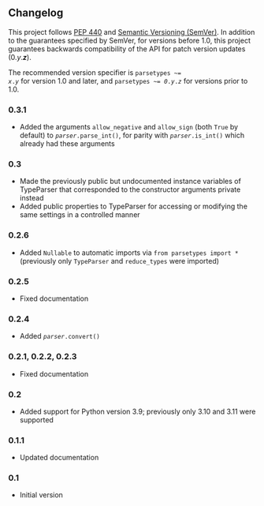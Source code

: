 ## Changelog

This project follows [PEP 440](https://peps.python.org/pep-0440/) and [Semantic Versioning (SemVer)](https://semver.org/spec/v2.0.0.html). In addition to the guarantees specified by SemVer, for versions before 1.0, this project guarantees backwards compatibility of the API for patch version updates (0.<var>y</var>.<b><var>z</var></b>).

The recommended version specifier is <code>parsetypes ~= <var>x</var>.<var>y</var></code> for version 1.0 and later, and <code>parsetypes ~= <var>0</var>.<var>y</var>.<var>z</var></code> for versions prior to 1.0.

### 0.3.1

- Added the arguments `allow_negative` and `allow_sign` (both `True` by default) to <code><var>parser</var>.parse_int()</code>, for parity with <code><var>parser</var>.is_int()</code> which already had these arguments

### 0.3

- Made the previously public but undocumented instance variables of TypeParser that corresponded to the constructor arguments private instead
- Added public properties to TypeParser for accessing or modifying the same settings in a controlled manner

### 0.2.6

- Added `Nullable` to automatic imports via `from parsetypes import *` (previously only `TypeParser` and `reduce_types` were imported)

### 0.2.5

- Fixed documentation

### 0.2.4

- Added <code><var>parser</var>.convert()</code>

### 0.2.1, 0.2.2, 0.2.3

- Fixed documentation

### 0.2

- Added support for Python version 3.9; previously only 3.10 and 3.11 were supported

### 0.1.1

- Updated documentation

### 0.1

- Initial version

